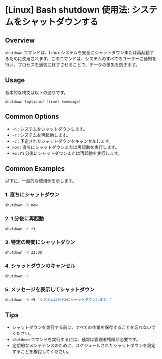 # [Linux] Bash shutdown 使用法: システムをシャットダウンする

## Overview
`shutdown` コマンドは、Linux システムを安全にシャットダウンまたは再起動するために使用されます。このコマンドは、システムのすべてのユーザーに通知を行い、プロセスを適切に終了させることで、データの損失を防ぎます。

## Usage
基本的な構文は以下の通りです。

```
shutdown [options] [time] [message]
```

## Common Options
- `-h` : システムをシャットダウンします。
- `-r` : システムを再起動します。
- `-c` : 予定されたシャットダウンをキャンセルします。
- `now` : 直ちにシャットダウンまたは再起動を実行します。
- `+m` : m 分後にシャットダウンまたは再起動を実行します。

## Common Examples
以下に、一般的な使用例を示します。

### 1. 直ちにシャットダウン
```bash
shutdown -h now
```

### 2. 1 分後に再起動
```bash
shutdown -r +1
```

### 3. 特定の時間にシャットダウン
```bash
shutdown -h 22:00
```

### 4. シャットダウンのキャンセル
```bash
shutdown -c
```

### 5. メッセージを表示してシャットダウン
```bash
shutdown -h +5 "システムは5分後にシャットダウンします。"
```

## Tips
- シャットダウンを実行する前に、すべての作業を保存することを忘れないでください。
- `shutdown` コマンドを実行するには、通常は管理者権限が必要です。
- 定期的なメンテナンスのために、スケジュールされたシャットダウンを設定することを検討してください。